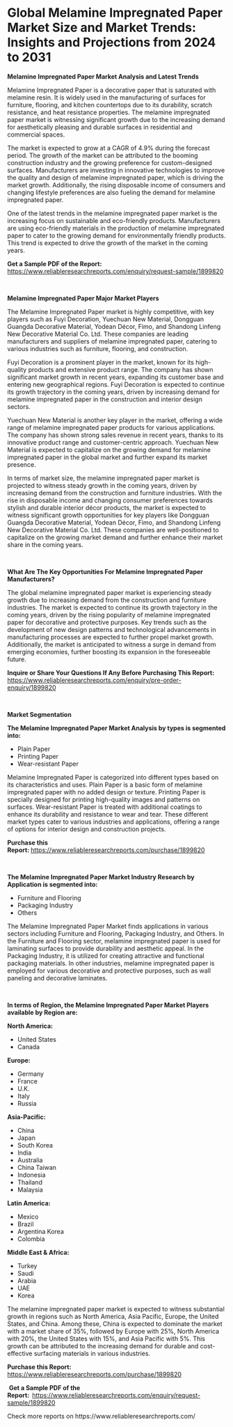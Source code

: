 <p><h1>Global Melamine Impregnated Paper Market Size and Market Trends: Insights and Projections from 2024 to 2031</h1></p><p><strong>Melamine Impregnated Paper Market Analysis and Latest Trends</strong></p>
<p><p>Melamine Impregnated Paper is a decorative paper that is saturated with melamine resin. It is widely used in the manufacturing of surfaces for furniture, flooring, and kitchen countertops due to its durability, scratch resistance, and heat resistance properties. The melamine impregnated paper market is witnessing significant growth due to the increasing demand for aesthetically pleasing and durable surfaces in residential and commercial spaces.</p><p>The market is expected to grow at a CAGR of 4.9% during the forecast period. The growth of the market can be attributed to the booming construction industry and the growing preference for custom-designed surfaces. Manufacturers are investing in innovative technologies to improve the quality and design of melamine impregnated paper, which is driving the market growth. Additionally, the rising disposable income of consumers and changing lifestyle preferences are also fueling the demand for melamine impregnated paper.</p><p>One of the latest trends in the melamine impregnated paper market is the increasing focus on sustainable and eco-friendly products. Manufacturers are using eco-friendly materials in the production of melamine impregnated paper to cater to the growing demand for environmentally friendly products. This trend is expected to drive the growth of the market in the coming years.</p></p>
<p><strong>Get a Sample PDF of the Report:&nbsp;</strong> <a href="https://www.reliableresearchreports.com/enquiry/request-sample/1899820">https://www.reliableresearchreports.com/enquiry/request-sample/1899820</a></p>
<p>&nbsp;</p>
<p><strong>Melamine Impregnated Paper Major Market Players</strong></p>
<p><p>The Melamine Impregnated Paper market is highly competitive, with key players such as Fuyi Decoration, Yuechuan New Material, Dongguan Guangda Decorative Material, Yodean Décor, Fimo, and Shandong Linfeng New Decorative Material Co. Ltd. These companies are leading manufacturers and suppliers of melamine impregnated paper, catering to various industries such as furniture, flooring, and construction.</p><p>Fuyi Decoration is a prominent player in the market, known for its high-quality products and extensive product range. The company has shown significant market growth in recent years, expanding its customer base and entering new geographical regions. Fuyi Decoration is expected to continue its growth trajectory in the coming years, driven by increasing demand for melamine impregnated paper in the construction and interior design sectors.</p><p>Yuechuan New Material is another key player in the market, offering a wide range of melamine impregnated paper products for various applications. The company has shown strong sales revenue in recent years, thanks to its innovative product range and customer-centric approach. Yuechuan New Material is expected to capitalize on the growing demand for melamine impregnated paper in the global market and further expand its market presence.</p><p>In terms of market size, the melamine impregnated paper market is projected to witness steady growth in the coming years, driven by increasing demand from the construction and furniture industries. With the rise in disposable income and changing consumer preferences towards stylish and durable interior décor products, the market is expected to witness significant growth opportunities for key players like Dongguan Guangda Decorative Material, Yodean Décor, Fimo, and Shandong Linfeng New Decorative Material Co. Ltd. These companies are well-positioned to capitalize on the growing market demand and further enhance their market share in the coming years.</p></p>
<p>&nbsp;</p>
<p><strong>What Are The Key Opportunities For Melamine Impregnated Paper Manufacturers?</strong></p>
<p><p>The global melamine impregnated paper market is experiencing steady growth due to increasing demand from the construction and furniture industries. The market is expected to continue its growth trajectory in the coming years, driven by the rising popularity of melamine impregnated paper for decorative and protective purposes. Key trends such as the development of new design patterns and technological advancements in manufacturing processes are expected to further propel market growth. Additionally, the market is anticipated to witness a surge in demand from emerging economies, further boosting its expansion in the foreseeable future.</p></p>
<p><strong>Inquire or Share Your Questions If Any Before Purchasing This Report:</strong> <a href="https://www.reliableresearchreports.com/enquiry/pre-order-enquiry/1899820">https://www.reliableresearchreports.com/enquiry/pre-order-enquiry/1899820</a></p>
<p>&nbsp;</p>
<p><strong>Market Segmentation</strong></p>
<p><strong>The Melamine Impregnated Paper Market Analysis by types is segmented into:</strong></p>
<p><ul><li>Plain Paper</li><li>Printing Paper</li><li>Wear-resistant Paper</li></ul></p>
<p><p>Melamine Impregnated Paper is categorized into different types based on its characteristics and uses. Plain Paper is a basic form of melamine impregnated paper with no added design or texture. Printing Paper is specially designed for printing high-quality images and patterns on surfaces. Wear-resistant Paper is treated with additional coatings to enhance its durability and resistance to wear and tear. These different market types cater to various industries and applications, offering a range of options for interior design and construction projects.</p></p>
<p><strong>Purchase this Report:&nbsp;</strong><a href="https://www.reliableresearchreports.com/purchase/1899820">https://www.reliableresearchreports.com/purchase/1899820</a></p>
<p>&nbsp;</p>
<p><strong>The Melamine Impregnated Paper Market Industry Research by Application is segmented into:</strong></p>
<p><ul><li>Furniture and Flooring</li><li>Packaging Industry</li><li>Others</li></ul></p>
<p><p>The Melamine Impregnated Paper Market finds applications in various sectors including Furniture and Flooring, Packaging Industry, and Others. In the Furniture and Flooring sector, melamine impregnated paper is used for laminating surfaces to provide durability and aesthetic appeal. In the Packaging Industry, it is utilized for creating attractive and functional packaging materials. In other industries, melamine impregnated paper is employed for various decorative and protective purposes, such as wall paneling and decorative laminates.</p></p>
<p>&nbsp;</p>
<p><strong>In terms of Region, the Melamine Impregnated Paper Market Players available by Region are:</strong></p>
<p>
    <p> <strong> North America: </strong>
        <ul>
            <li>United States</li>
            <li>Canada</li>
        </ul>
        </p> 
    <p> <strong> Europe: </strong>
        <ul>
            <li>Germany</li>
            <li>France</li>
            <li>U.K.</li>
            <li>Italy</li>
            <li>Russia</li>
        </ul>
        </p> 
    <p> <strong> Asia-Pacific: </strong>
        <ul>
            <li>China</li>
            <li>Japan</li>
            <li>South Korea</li>
            <li>India</li>
            <li>Australia</li>
            <li>China Taiwan</li>
            <li>Indonesia</li>
            <li>Thailand</li>
            <li>Malaysia</li>
        </ul>
        </p> 
    <p> <strong> Latin America: </strong>
        <ul>
            <li>Mexico</li>
            <li>Brazil</li>
            <li>Argentina Korea</li>
            <li>Colombia</li>
        </ul>
        </p> 
    <p> <strong> Middle East & Africa: </strong>
        <ul>
            <li>Turkey</li>
            <li>Saudi</li>
            <li>Arabia</li>
            <li>UAE</li>
            <li>Korea</li>
        </ul>
    </p>
    </p>
<p><p>The melamine impregnated paper market is expected to witness substantial growth in regions such as North America, Asia Pacific, Europe, the United States, and China. Among these, China is expected to dominate the market with a market share of 35%, followed by Europe with 25%, North America with 20%, the United States with 15%, and Asia Pacific with 5%. This growth can be attributed to the increasing demand for durable and cost-effective surfacing materials in various industries.</p></p>
<p><strong>Purchase this Report: </strong><a href="https://www.reliableresearchreports.com/purchase/1899820">https://www.reliableresearchreports.com/purchase/1899820</a></p>
<p>&nbsp;<strong>Get a Sample PDF of the Report:&nbsp;&nbsp;</strong><a href="https://www.reliableresearchreports.com/enquiry/request-sample/1899820">https://www.reliableresearchreports.com/enquiry/request-sample/1899820</a></p>
<p><strong></strong></p>
<p>Check more reports on https://www.reliableresearchreports.com/</p>